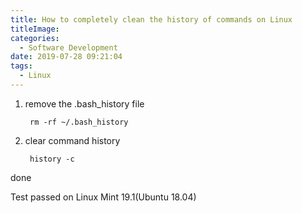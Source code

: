 ```yaml
---
title: How to completely clean the history of commands on Linux
titleImage:
categories:
  - Software Development
date: 2019-07-28 09:21:04
tags:
  - Linux
---
```

1. remove the .bash_history file
    
    
        rm -rf ~/.bash_history
2. clear command history
    
        history -c
done

Test passed on Linux Mint 19.1(Ubuntu 18.04)
